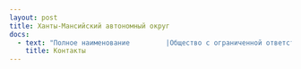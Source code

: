 ```yaml
---
layout: post
title: Ханты-Мансийский автономный округ
docs:
  - text: "Полное наименование         |Общество с ограниченной ответственностью  «АРНАЛ»\r\nКраткое наименование        |ООО «АРНАЛ»\r\nРегистрационные данные:     |\nИНН/КПП                     |5904342624 / 590301001\r\nОГРН                        |1165958110670\r\nОКПО                        |05169519\r\nОКАТО                       |57701000\r\nФактический адрес           |628011 г.Ханты-Мансийск, Тобольский тракт 2. \n                            |Режим работы: пн-пт с 10:00-16:00\r\nДиректор                    |Абибуллаев Эльдар Серверович действует на основании Устава\nE-mail\t                    |arnalhmo@bk.ru\nКонтактные телефоны         | +73467351075\nБанковские реквизиты для оплаты:     |УФК по Тюменской области МТУ Росимущества в Тюменской области, Ханты-Мансийском автономном округе-Югре, Ямало-Ненецком автономном округе, ИНН 7202198042; КПП 720301001; лицевой счет 05671А20810;  Сч. N 40302810065771500001 в ОТДЕЛЕНИЕ ТЮМЕНЬ г. ТЮМЕНЬ, БИК: 47102001"
    title: Контакты
---
```


